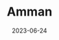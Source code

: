 ---
title: "Amman"
cc-type: country
date: 2023-06-24
hashtag: "amman"
subdivision-of:
  - Jordan
tags:
  - city
  - Jordan
---